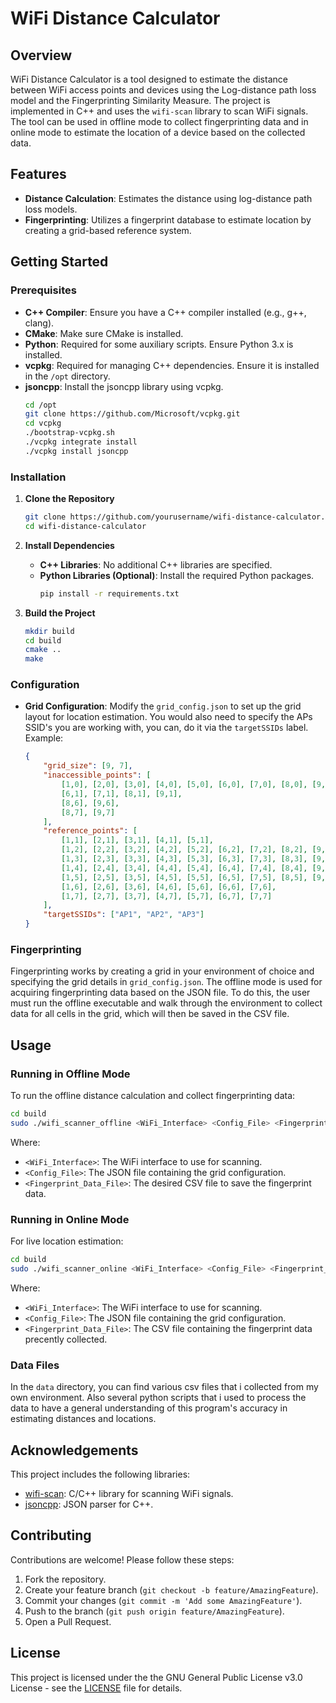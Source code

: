 # WiFi Distance Calculator

## Overview
WiFi Distance Calculator is a tool designed to estimate the distance between WiFi access points and devices using the Log-distance path loss model and the Fingerprinting Similarity Measure. The project is implemented in C++ and uses the `wifi-scan` library to scan WiFi signals. The tool can be used in offline mode to collect fingerprinting data and in online mode to estimate the location of a device based on the collected data.

## Features
- **Distance Calculation**: Estimates the distance using log-distance path loss models.
- **Fingerprinting**: Utilizes a fingerprint database to estimate location by creating a grid-based reference system.


## Getting Started

### Prerequisites
- **C++ Compiler**: Ensure you have a C++ compiler installed (e.g., g++, clang).
- **CMake**: Make sure CMake is installed.
- **Python**: Required for some auxiliary scripts. Ensure Python 3.x is installed.
- **vcpkg**: Required for managing C++ dependencies. Ensure it is installed in the `/opt` directory.
- **jsoncpp**: Install the jsoncpp library using vcpkg.
  ```sh
  cd /opt
  git clone https://github.com/Microsoft/vcpkg.git
  cd vcpkg
  ./bootstrap-vcpkg.sh
  ./vcpkg integrate install
  ./vcpkg install jsoncpp
  ```

### Installation

1. **Clone the Repository**
   ```sh
   git clone https://github.com/yourusername/wifi-distance-calculator.git
   cd wifi-distance-calculator
   ```

2. **Install Dependencies**
   - **C++ Libraries**: No additional C++ libraries are specified.
   - **Python Libraries (Optional)**: Install the required Python packages.
     ```sh
     pip install -r requirements.txt
     ```

3. **Build the Project**
   ```sh
   mkdir build
   cd build
   cmake ..
   make
   ```

### Configuration
- **Grid Configuration**: Modify the `grid_config.json` to set up the grid layout for location estimation. You would also need to specify the APs SSID's you are working with, you can, do it via the `targetSSIDs` label. Example:
  
  ```json
  {
      "grid_size": [9, 7],
      "inaccessible_points": [
          [1,0], [2,0], [3,0], [4,0], [5,0], [6,0], [7,0], [8,0], [9,0],
          [6,1], [7,1], [8,1], [9,1],
          [8,6], [9,6],
          [8,7], [9,7]
      ],
      "reference_points": [
          [1,1], [2,1], [3,1], [4,1], [5,1],
          [1,2], [2,2], [3,2], [4,2], [5,2], [6,2], [7,2], [8,2], [9,2],
          [1,3], [2,3], [3,3], [4,3], [5,3], [6,3], [7,3], [8,3], [9,3],
          [1,4], [2,4], [3,4], [4,4], [5,4], [6,4], [7,4], [8,4], [9,4],
          [1,5], [2,5], [3,5], [4,5], [5,5], [6,5], [7,5], [8,5], [9,5],
          [1,6], [2,6], [3,6], [4,6], [5,6], [6,6], [7,6],
          [1,7], [2,7], [3,7], [4,7], [5,7], [6,7], [7,7]
      ],
      "targetSSIDs": ["AP1", "AP2", "AP3"]
  }
  ```

### Fingerprinting
Fingerprinting works by creating a grid in your environment of choice and specifying the grid details in `grid_config.json`. The offline mode is used for acquiring fingerprinting data based on the JSON file. To do this, the user must run the offline executable and walk through the environment to collect data for all cells in the grid, which will then be saved in the CSV file.

## Usage

### Running in Offline Mode
To run the offline distance calculation and collect fingerprinting data:
```sh
cd build
sudo ./wifi_scanner_offline <WiFi_Interface> <Config_File> <Fingerprint_Data_File>
```
Where:
- `<WiFi_Interface>`: The WiFi interface to use for scanning.
- `<Config_File>`: The JSON file containing the grid configuration.
- `<Fingerprint_Data_File>`: The desired CSV file to save the fingerprint data.

### Running in Online Mode
For live location estimation:
```sh
cd build
sudo ./wifi_scanner_online <WiFi_Interface> <Config_File> <Fingerprint_Data_File>
```
Where:
- `<WiFi_Interface>`: The WiFi interface to use for scanning.
- `<Config_File>`: The JSON file containing the grid configuration.
- `<Fingerprint_Data_File>`: The CSV file containing the fingerprint data precently collected.

### Data Files
In the `data` directory, you can find various csv files that i collected from my own environment. Also several python scripts that i used to process the data to have a general understanding of this program's accuracy in estimating distances and locations.

## Acknowledgements
This project includes the following libraries:
- [wifi-scan](https://github.com/bmegli/wifi-scan): C/C++ library for scanning WiFi signals.
- [jsoncpp](https://github.com/open-source-parsers/jsoncpp): JSON parser for C++.

## Contributing
Contributions are welcome! Please follow these steps:

1. Fork the repository.
2. Create your feature branch (`git checkout -b feature/AmazingFeature`).
3. Commit your changes (`git commit -m 'Add some AmazingFeature'`).
4. Push to the branch (`git push origin feature/AmazingFeature`).
5. Open a Pull Request.

## License
This project is licensed under the the GNU General Public License v3.0 License - see the [LICENSE](LICENSE) file for details.
